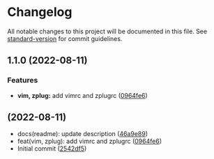 # Changelog

All notable changes to this project will be documented in this file. See [standard-version](https://github.com/conventional-changelog/standard-version) for commit guidelines.

## 1.1.0 (2022-08-11)


### Features

* **vim, zplug:** add vimrc and zplugrc ([0964fe6](https://github.com/qian-gu/runcom/commit/0964fe6e68ca3b9f67d695abd017591664f653ba))

##  (2022-08-11)

* docs(readme): update description ([46a9e89](https://github.com/qian-gu/runcom/commit/46a9e89))
* feat(vim, zplug): add vimrc and zplugrc ([0964fe6](https://github.com/qian-gu/runcom/commit/0964fe6))
* Initial commit ([2542df5](https://github.com/qian-gu/runcom/commit/2542df5))
